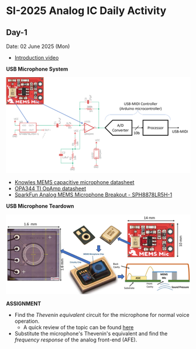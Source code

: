 # SI-2025 Analog IC Daily Activity

## Day-1

Date: 02 June 2025 (Mon)

- [Introduction video](https://youtu.be/baAFZwcFY-M)

**USB Microphone System**

![USB-MIDI Microphone System](figures/Fig-d1-1-USBmic.png)

- [Knowles MEMS capacitive microphone datasheet](https://cdn.sparkfun.com/assets/0/5/8/b/1/SPH8878LR5H-1_Lovato_DS.pdf)
- [OPA344 TI OpAmp datasheet](https://www.ti.com/lit/ds/symlink/opa345.pdf)
- [SparkFun Analog MEMS Microphone Breakout - SPH8878LR5H-1](https://www.sparkfun.com/sparkfun-analog-mems-microphone-breakout-sph8878lr5h-1.html)

**USB Microphone Teardown**

![USB Microphone Teardown](figures/Fig-d1-2-micTeardown.png)

**ASSIGNMENT**

- Find the _Thevenin equivalent_ circuit for the microphone for normal voice operation. 
  - A quick review of the topic can be found [here](https://mixignal-press.github.io/ebook-ice1/circuits.html#thevenin-and-norton-equivalent-circuits)
- Substitute the microphone's Thevenin's equivalent and find the _frequency response_ of the analog front-end (AFE).



